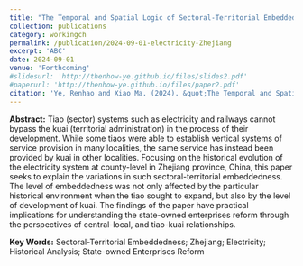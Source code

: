 ```yaml
---
title: "The Temporal and Spatial Logic of Sectoral-Territorial Embeddedness: A Historical Analysis of the Evolution of County-Level Electricity Power System in Zhejiang (条块互嵌的时间与空间逻辑：基于浙江省县级电力管理体制演变历史的分析)"
collection: publications
category: workingch
permalink: /publication/2024-09-01-electricity-Zhejiang
excerpt: 'ABC'
date: 2024-09-01
venue: 'Forthcoming'
#slidesurl: 'http://thenhow-ye.github.io/files/slides2.pdf'
#paperurl: 'http://thenhow-ye.github.io/files/paper2.pdf'
citation: 'Ye, Renhao and Xiao Ma. (2024). &quot;The Temporal and Spatial Logic of Sectoral-Territorial Embeddedness: A Historical Analysis of the Evolution of County-Level Electricity Power System in Zhejiang (Tiaokuaihuqian de Shijian yu Kongjian Luoji: Jiyu Zhejiangsheng Xianjidianliguanlitizhi Yanbianlishi de Fenxi).&quot; <i>Forthcoming</i>.'
---
```


**Abstract:** Tiao (sector) systems such as electricity and railways cannot bypass the kuai (territorial administration) in the process of their development. While some tiaos were able to establish vertical systems of service provision in many localities, the same service has instead been provided by kuai in other localities. Focusing on the historical evolution of the electricity system at county-level in Zhejiang province, China, this paper seeks to explain the variations in such sectoral-territorial embeddedness. The level of embeddedness was not only affected by the particular historical environment when the tiao sought to expand, but also by the level of development of kuai. The findings of the paper have practical implications for understanding the state-owned enterprises reform through the perspectives of central-local, and tiao-kuai relationships.

**Key Words:** Sectoral-Territorial Embeddedness; Zhejiang; Electricity; Historical Analysis; State-owned Enterprises Reform
